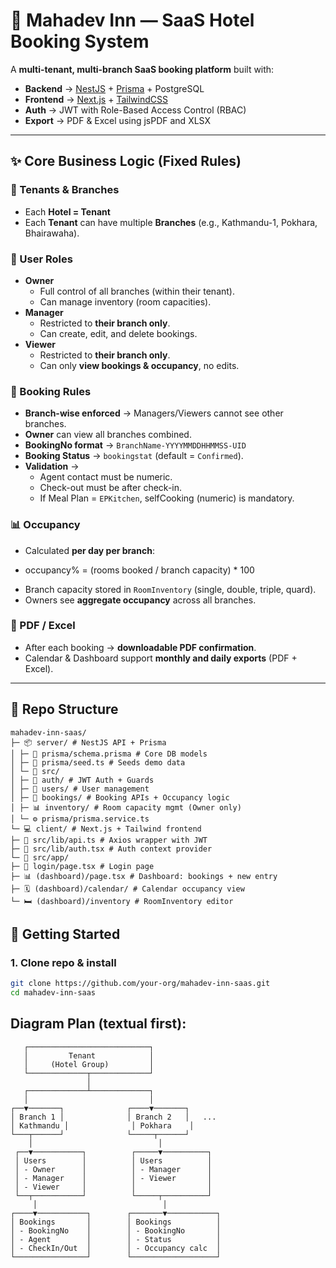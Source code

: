 # 🏨 Mahadev Inn — SaaS Hotel Booking System

A **multi-tenant, multi-branch SaaS booking platform** built with:

* **Backend** → [NestJS](https://nestjs.com/) + [Prisma](https://www.prisma.io/) + PostgreSQL  
* **Frontend** → [Next.js](https://nextjs.org/) + [TailwindCSS](https://tailwindcss.com/)  
* **Auth** → JWT with Role-Based Access Control (RBAC)  
* **Export** → PDF & Excel using jsPDF and XLSX  

---

## ✨ Core Business Logic (Fixed Rules)

### 🎯 Tenants & Branches
* Each **Hotel = Tenant**  
* Each **Tenant** can have multiple **Branches** (e.g., Kathmandu-1, Pokhara, Bhairawaha).  

### 👥 User Roles
* **Owner**
  * Full control of all branches (within their tenant).
  * Can manage inventory (room capacities).  
* **Manager**
  * Restricted to **their branch only**.
  * Can create, edit, and delete bookings.  
* **Viewer**
  * Restricted to **their branch only**.
  * Can only **view bookings & occupancy**, no edits.  

### 📝 Booking Rules
* **Branch-wise enforced** → Managers/Viewers cannot see other branches.  
* **Owner** can view all branches combined.  
* **BookingNo format** → `BranchName-YYYYMMDDHHMMSS-UID`  
* **Booking Status** → `bookingstat` (default = `Confirmed`).  
* **Validation** →  
  - Agent contact must be numeric.  
  - Check-out must be after check-in.  
  - If Meal Plan = `EPKitchen`, selfCooking (numeric) is mandatory.  

### 📊 Occupancy
* Calculated **per day per branch**:
- occupancy% = (rooms booked / branch capacity) * 100
* Branch capacity stored in `RoomInventory` (single, double, triple, quard).  
* Owners see **aggregate occupancy** across all branches.  

### 📄 PDF / Excel
* After each booking → **downloadable PDF confirmation**.  
* Calendar & Dashboard support **monthly and daily exports** (PDF + Excel).  

---

## 📂 Repo Structure
```
mahadev-inn-saas/
├─ 📦 server/ # NestJS API + Prisma
│ ├─ 📄 prisma/schema.prisma # Core DB models
│ ├─ 🌱 prisma/seed.ts # Seeds demo data
│ └─ 📂 src/
│ ├─ 🔑 auth/ # JWT Auth + Guards
│ ├─ 👥 users/ # User management
│ ├─ 🏨 bookings/ # Booking APIs + Occupancy logic
│ ├─ 📊 inventory/ # Room capacity mgmt (Owner only)
│ └─ ⚙️ prisma/prisma.service.ts
└─ 💻 client/ # Next.js + Tailwind frontend
├─ 🔌 src/lib/api.ts # Axios wrapper with JWT
├─ 🔐 src/lib/auth.tsx # Auth context provider
└─ 📂 src/app/
├─ 🔑 login/page.tsx # Login page
├─ 📊 (dashboard)/page.tsx # Dashboard: bookings + new entry
├─ 🗓️ (dashboard)/calendar/ # Calendar occupancy view
└─ 🛏️ (dashboard)/inventory # RoomInventory editor
```

## 🚀 Getting Started

### 1. Clone repo & install
```bash
git clone https://github.com/your-org/mahadev-inn-saas.git
cd mahadev-inn-saas
```
## Diagram Plan (textual first):
```
   ┌───────────────────────────┐
   │         Tenant            │
   │     (Hotel Group)         │
   └─────────────┬─────────────┘
                 │
   ┌─────────────┴─────────────┐
   │                           │
┌──▼───────┐              ┌────▼───────┐
│ Branch 1 │              │ Branch 2   │   ...
│ Kathmandu │              │ Pokhara    │
└───┬──────┘              └─────┬──────┘
    │                            │
 ┌──▼───────────┐          ┌─────▼──────────┐
 │ Users        │          │ Users          │
 │ - Owner      │          │ - Manager      │
 │ - Manager    │          │ - Viewer       │
 │ - Viewer     │          │                │
 └──┬───────────┘          └─────┬──────────┘
     │                            │
┌────▼───────────┐        ┌───────▼───────────┐
│ Bookings       │        │ Bookings          │
│ - BookingNo    │        │ - BookingNo       │
│ - Agent        │        │ - Status          │
│ - CheckIn/Out  │        │ - Occupancy calc  │
└────────────────┘        └───────────────────┘
```
